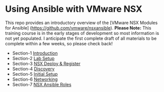 # Using Ansible with VMware NSX
This repo provides an introductory overview of the [VMware NSX Modules for Ansible] (https://github.com/vmware/nsxansible).
__Please Note:__ This training course is in the early stages of development so most information is not yet populated. I anticipate the first complete draft of all materials to be complete within a few weeks, so please check back!

- Section-1 [Introduction](Intro/)
- Section-2 [Lab Setup](Lab1-LabPrep/)
- Section-3 [NSX Deploy & Register](Lab2-NSXDeploy/)
- Section-4 [Discovery](Lab3-Discovery/)
- Section-5 [Initial Setup](Lab4-InitialConfig/)
- Section-6 [Networking](Lab5-Networking/)
- Section-7 [NSX Ansible Roles](Lab6-Roles/)
